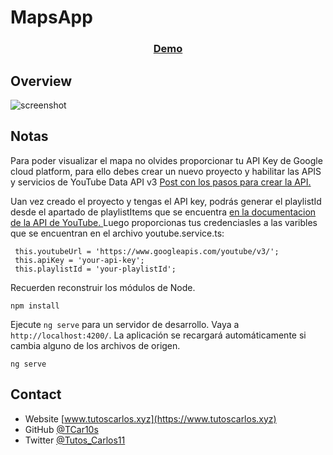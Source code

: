 # MapsApp

<div align="center">
  <h3>
    <a href="https://ng-youtube-app.netlify.app/" target="_blank">
      Demo
    </a>
  </h3>
</div>

## Overview

![screenshot](https://raw.githubusercontent.com/TCar10s/ng-youtube-map/main/src/assets/img/screenshot-desktop.jpeg)

## Notas

Para poder visualizar el mapa no olvides proporcionar tu API Key de Google cloud platform,
para ello debes crear un nuevo proyecto y habilitar las APIS y servicios de YouTube Data API
v3
<a href="https://www.pluginsxbmc.com/2020/09/como-crear-una-api-para-youtube.html" target="_blank">
    Post con los pasos para crear la API.
</a>

Uan vez creado el proyecto y tengas el API key, podrás generar el playlistId desde el apartado
de playlistItems que se encuentra
<a href="https://developers.google.com/youtube/v3/docs">
    en la documentacion de la API de YouTube.
</a>
Luego proporcionas tus credenciasles a las varibles que se encuentran en el archivo youtube.service.ts:
```
 this.youtubeUrl = 'https://www.googleapis.com/youtube/v3/';
 this.apiKey = 'your-api-key';
 this.playlistId = 'your-playlistId';
```

Recuerden reconstruir los módulos de Node.

```
npm install
```

Ejecute `ng serve` para un servidor de desarrollo. Vaya a `http://localhost:4200/`. La aplicación se recargará automáticamente si cambia alguno de los archivos de origen.

```
ng serve
```

## Contact

- Website [www.tutoscarlos.xyz](https://www.tutoscarlos.xyz)
- GitHub [@TCar10s](https://https://github.com/TCar10s)
- Twitter [@Tutos_Carlos11](https://twitter.com/Tutos_Carlos11)
